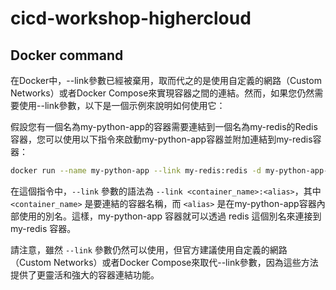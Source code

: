 # cicd-workshop-highercloud

## Docker command

在Docker中，--link參數已經被棄用，取而代之的是使用自定義的網路（Custom Networks）或者Docker Compose來實現容器之間的連結。然而，如果您仍然需要使用--link參數，以下是一個示例來說明如何使用它：

假設您有一個名為my-python-app的容器需要連結到一個名為my-redis的Redis容器，您可以使用以下指令來啟動my-python-app容器並附加連結到my-redis容器：

```bash
docker run --name my-python-app --link my-redis:redis -d my-python-app-image
```

在這個指令中，`--link` 參數的語法為 `--link <container_name>:<alias>`，其中 `<container_name>` 是要連結的容器名稱，而 `<alias>` 是在my-python-app容器內部使用的別名。這樣，my-python-app 容器就可以透過 redis 這個別名來連接到 my-redis 容器。

請注意，雖然 `--link` 參數仍然可以使用，但官方建議使用自定義的網路（Custom Networks）或者Docker Compose來取代--link參數，因為這些方法提供了更靈活和強大的容器連結功能。

